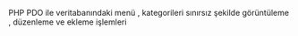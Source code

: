 PHP PDO ile veritabanındaki menü , kategorileri sınırsız şekilde görüntüleme , düzenleme ve ekleme işlemleri

